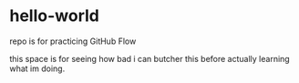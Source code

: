 # hello-world
repo is for practicing GitHub Flow 

this space is for seeing how bad i can butcher this before actually learning what im doing. 
